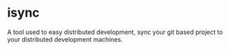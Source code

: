 # isync
A tool used to easy distributed development, sync your git based project to your distributed development machines.
